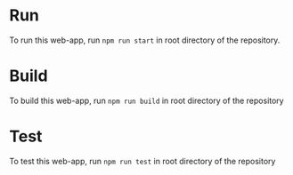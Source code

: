 
# Run

To run this web-app, run `npm run start` in root directory of the repository.

# Build

To build this web-app, run `npm run build` in root directory of the repository

# Test

To test this web-app, run `npm run test` in root directory of the repository

